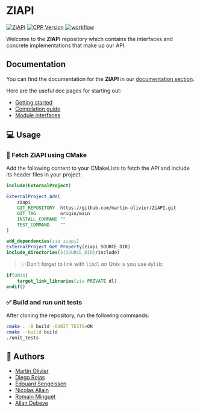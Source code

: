 # ZIAPI

[![ZiAPI](https://img.shields.io/badge/ZiAPI-v1.0.0-blue.svg)](https://github.com/martin-olivier/ZiAPI/releases/tag/v1.0.0)
[![CPP Version](https://img.shields.io/badge/C++-17_and_above-darkgreen.svg)](https://isocpp.org/)
[![workflow](https://github.com/martin-olivier/ZiAPI/actions/workflows/CI.yml/badge.svg)](https://github.com/martin-olivier/ZiAPI/actions/workflows/CI.yml)

Welcome to the **ZIAPI** repository which contains the interfaces and concrete implementations that make up our API.

## Documentation

You can find the documentation for the **ZIAPI** in our [documentation section](docs/README.md).

Here are the useful doc pages for starting out:
- [Getting started](docs/GETTING_STARTED.md)
- [Compilation guide](docs/GETTING_STARTED.md)
- [Module interfaces](docs/GETTING_STARTED.md)

## :computer: Usage

### :rocket: Fetch ZiAPI using CMake

Add the following content to your CMakeLists to fetch the API and include its header files in your project:
```cmake
include(ExternalProject)

ExternalProject_Add(
    ziapi
    GIT_REPOSITORY  https://github.com/martin-olivier/ZiAPI.git
    GIT_TAG         origin/main
    INSTALL_COMMAND ""
    TEST_COMMAND    ""
)

add_dependencies(zia ziapi)
ExternalProject_Get_Property(ziapi SOURCE_DIR)
include_directories(${SOURCE_DIR}/include)
```

> :bulb: Don't forget to link with `libdl` on Unix is you use `dylib`:
```cmake
if(UNIX)
    target_link_libraries(zia PRIVATE dl)
endif()
```

### :white_check_mark: Build and run unit tests

After cloning the repository, run the following commands:
```sh
cmake . -B build -DUNIT_TESTS=ON
cmake --build build
./unit_tests
```

## :bust_in_silhouette: Authors

 - [Martin Olivier](https://github.com/martin-olivier)
 - [Diego Rojas](https://github.com/rojasdiegopro)
 - [Edouard Sengeissen](https://github.com/edouard-sn)
 - [Nicolas Allain](https://github.com/Nirasak)
 - [Romain Minguet](https://github.com/Romain-1)
 - [Allan Debeve](https://github.com/Gfaim)
